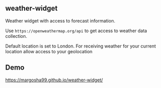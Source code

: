 ## weather-widget
Weather widget with access to forecast information.

Use `https://openweathermap.org/api` to get access to weather data collection.

Default location is set to London. 
For receiving weather for your current location allow access to your geolocation

## Demo
https://margosha99.github.io/weather-widget/







